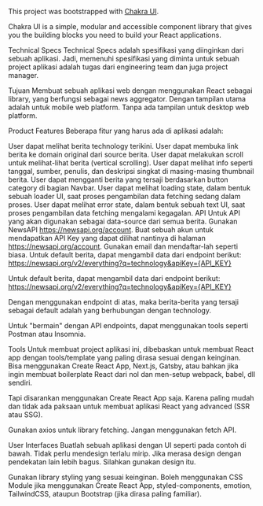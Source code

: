 This project was bootstrapped with [Chakra UI](https://github.com/chakra-ui/chakra-ui/).

Chakra UI is a simple, modular and accessible component library that gives you the building blocks you need to build your React applications.

Technical Specs Technical Specs adalah spesifikasi yang diinginkan dari sebuah aplikasi. Jadi, memenuhi spesifikasi yang diminta untuk sebuah project aplikasi adalah tugas dari engineering team dan juga project manager.

Tujuan Membuat sebuah aplikasi web dengan menggunakan React sebagai library, yang berfungsi sebagai news aggregator. Dengan tampilan utama adalah untuk mobile web platform. Tanpa ada tampilan untuk desktop web platform.

Product Features Beberapa fitur yang harus ada di aplikasi adalah:

User dapat melihat berita technology terikini. User dapat membuka link berita ke domain original dari source berita. User dapat melakukan scroll untuk melihat-lihat berita (vertical scrolling). User dapat melihat info seperti tanggal, sumber, penulis, dan deskripsi singkat di masing-masing thumbnail berita. User dapat mengganti berita yang tersaji berdasarkan button category di bagian Navbar. User dapat melihat loading state, dalam bentuk sebuah loader UI, saat proses pengambilan data fetching sedang dalam proses. User dapat melihat error state, dalam bentuk sebuah text UI, saat proses pengambilan data fetching mengalami kegagalan. API Untuk API yang akan digunakan sebagai data-source dari semua berita. Gunakan NewsAPI https://newsapi.org/account. Buat sebuah akun untuk mendapatkan API Key yang dapat dilihat nantinya di halaman https://newsapi.org/account. Gunakan email dan mendaftar-lah seperti biasa. Untuk default berita, dapat mengambil data dari endpoint berikut: https://newsapi.org/v2/everything?q=technology&apiKey={API_KEY}

Untuk default berita, dapat mengambil data dari endpoint berikut: https://newsapi.org/v2/everything?q=technology&apiKey={API_KEY}

Dengan menggunakan endpoint di atas, maka berita-berita yang tersaji sebagai default adalah yang berhubungan dengan technology.

Untuk "bermain" dengan API endpoints, dapat menggunakan tools seperti Postman atau Insomnia.

Tools Untuk membuat project aplikasi ini, dibebaskan untuk membuat React app dengan tools/template yang paling dirasa sesuai dengan keinginan. Bisa menggunakan Create React App, Next.js, Gatsby, atau bahkan jika ingin membuat boilerplate React dari nol dan men-setup webpack, babel, dll sendiri.

Tapi disarankan menggunakan Create React App saja. Karena paling mudah dan tidak ada paksaan untuk membuat aplikasi React yang advanced (SSR atau SSG).

Gunakan axios untuk library fetching. Jangan menggunakan fetch API.

User Interfaces Buatlah sebuah aplikasi dengan UI seperti pada contoh di bawah. Tidak perlu mendesign terlalu mirip. Jika merasa design dengan pendekatan lain lebih bagus. Silahkan gunakan design itu.

Gunakan library styling yang sesuai keinginan. Boleh menggunakan CSS Module jika menggunakan Create React App, styled-components, emotion, TailwindCSS, ataupun Bootstrap (jika dirasa paling familiar).